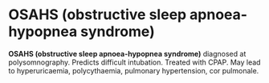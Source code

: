 ---
---
# OSAHS (obstructive sleep apnoea-hypopnea syndrome)

**OSAHS (obstructive sleep apnoea-hypopnea syndrome)** diagnosed at
polysomnography. Predicts difficult intubation. Treated with CPAP. May
lead to hyperuricaemia, polycythaemia, pulmonary hypertension, cor
pulmonale.
